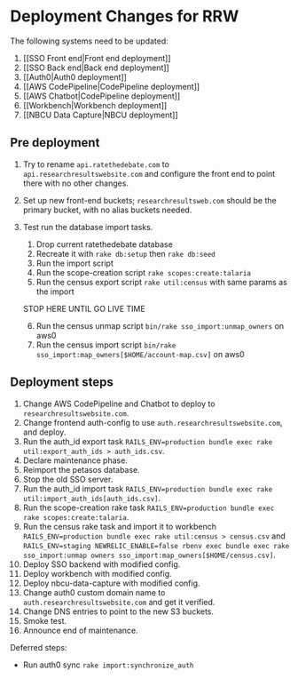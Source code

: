 # Deployment Changes for RRW

The following systems need to be updated:
1. [[SSO Front end|Front end deployment]]
2. [[SSO Back end|Back end deployment]]
3. [[Auth0|Auth0 deployment]]
4. [[AWS CodePipeline|CodePipeline deployment]]
5. [[AWS Chatbot|CodePipeline deployment]]
6. [[Workbench|Workbench deployment]]
7. [[NBCU Data Capture|NBCU deployment]]

## Pre deployment
1. Try to rename `api.ratethedebate.com` to `api.researchresultswebsite.com` and configure the front end to point there with no other changes.
2. Set up new front-end buckets; `researchresultsweb.com` should be the primary bucket, with no alias buckets needed.
3. Test run the database import tasks.
   1. Drop current ratethedebate database
   2. Recreate it with `rake db:setup` then `rake db:seed`
   3. Run the import script
   4. Run the scope-creation script `rake scopes:create:talaria`
   5. Run the census export script `rake util:census` with same params as the import
     
   STOP HERE UNTIL GO LIVE TIME
     
   6. Run the census unmap script `bin/rake sso_import:unmap_owners` on aws0
   7. Run the census import script `bin/rake sso_import:map_owners[$HOME/account-map.csv]` on aws0

## Deployment steps
1. Change AWS CodePipeline and Chatbot to deploy to `researchresultswebsite.com`.
2. Change frontend auth-config to use `auth.researchresultswebsite.com`, and deploy.
3. Run the auth_id export task `RAILS_ENV=production bundle exec rake util:export_auth_ids > auth_ids.csv`.
4. Declare maintenance phase.
5. Reimport the petasos database.
6. Stop the old SSO server.
7. Run the auth_id import task `RAILS_ENV=production bundle exec rake util:import_auth_ids[auth_ids.csv]`.
8. Run the scope-creation rake task `RAILS_ENV=production bundle exec rake scopes:create:talaria`.
9. Run the census rake task and import it to workbench `RAILS_ENV=production bundle exec rake util:census > census.csv` and `RAILS_ENV=staging NEWRELIC_ENABLE=false rbenv exec bundle exec rake sso_import:unmap owners sso_import:map_owners[$HOME/census.csv]`.
10. Deploy SSO backend with modified config.
11. Deploy workbench with modified config.
12. Deploy nbcu-data-capture with modified config.
13. Change auth0 custom domain name to `auth.researchresultswebsite.com` and get it verified.
14. Change DNS entries to point to the new S3 buckets.
15. Smoke test.
16. Announce end of maintenance.

Deferred steps:

* Run auth0 sync `rake import:synchronize_auth`
